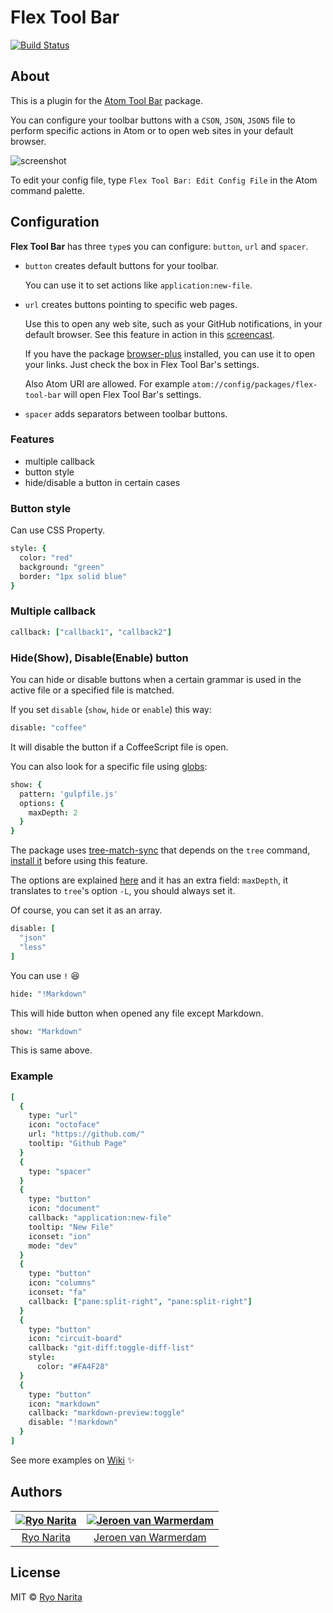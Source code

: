 # Flex Tool Bar

[![Build Status](https://travis-ci.org/cakecatz/flex-toolbar.svg)](https://travis-ci.org/cakecatz/flex-toolbar)

## About

This is a plugin for
the [Atom Tool Bar](https://atom.io/packages/tool-bar) package.

You can configure your toolbar buttons with a `CSON`, `JSON`, `JSON5` file
to perform specific actions in Atom
or to open web sites in your default browser.

![screenshot](https://raw.githubusercontent.com/cakecatz/flex-toolbar/docs/screenshot_cson.png)

To edit your config file,
type `Flex Tool Bar: Edit Config File` in the Atom command palette.

## Configuration

**Flex Tool Bar** has three `type`s you can configure:
`button`, `url` and `spacer`.

-   `button` creates default buttons for your toolbar.

    You can use it to set actions like `application:new-file`.

-   `url` creates buttons pointing to specific web pages.

    Use this to open any web site, such as your GitHub notifications,
    in your default browser. See this feature in action in this [screencast](http://quick.as/b5vafe4g).

    If you have the package [browser-plus](https://atom.io/packages/browser-plus)
    installed, you can use it to open your links.
    Just check the box in Flex Tool Bar's settings.

    Also Atom URI are allowed. For example
    `atom://config/packages/flex-tool-bar` will open Flex Tool Bar's settings.

-   `spacer` adds separators between toolbar buttons.

### Features

-   multiple callback
-   button style
-   hide/disable a button in certain cases

### Button style

Can use CSS Property.

```coffeescript
style: {
  color: "red"
  background: "green"
  border: "1px solid blue"
}
```

### Multiple callback

```coffeescript
callback: ["callback1", "callback2"]
```

### Hide(Show), Disable(Enable) button

You can hide or disable buttons when a certain grammar is
used in the active file or a specified file is matched.

If you set `disable` (`show`, `hide` or `enable`) this way:

```coffeescript
disable: "coffee"
```

It will disable the button if a CoffeeScript file is open.

You can also look for a specific file using [globs](https://tr.im/glob):

```coffeescript
show: {
  pattern: 'gulpfile.js'
  options: {
    maxDepth: 2
  }
}
```

The package uses [tree-match-sync](https://github.com/bored/tree-match-sync)
that depends on the `tree` command, [install it](https://github.com/bored/tree-match-sync#installation)
before using this feature.

The options are explained [here](https://github.com/isaacs/minimatch#options)
and it has an extra field: `maxDepth`,
it translates to `tree`'s option `-L`, you should always set it.

Of course, you can set it as an array.

```coffeescript
disable: [
  "json"
  "less"
]
```

You can use `!` :laughing:

```coffeescript
hide: "!Markdown"
```

This will hide button when opened any file except Markdown.

```coffeescript
show: "Markdown"
```

This is same above.

### Example

```coffeescript
[
  {
    type: "url"
    icon: "octoface"
    url: "https://github.com/"
    tooltip: "Github Page"
  }
  {
    type: "spacer"
  }
  {
    type: "button"
    icon: "document"
    callback: "application:new-file"
    tooltip: "New File"
    iconset: "ion"
    mode: "dev"
  }
  {
    type: "button"
    icon: "columns"
    iconset: "fa"
    callback: ["pane:split-right", "pane:split-right"]
  }
  {
    type: "button"
    icon: "circuit-board"
    callback: "git-diff:toggle-diff-list"
    style:
      color: "#FA4F28"
  }
  {
    type: "button"
    icon: "markdown"
    callback: "markdown-preview:toggle"
    disable: "!markdown"
  }
]
```

See more examples on [Wiki](https://github.com/cakecatz/flex-toolbar/wiki) ✨

## Authors

| [![Ryo Narita][cakecatz avator]](https://github.com/cakecatz) | [![Jeroen van Warmerdam][jerone avator]](https://github.com/jerone) |
| :-----------------------------------------------------------: | :-----------------------------------------------------------------: |
| [Ryo Narita](https://github.com/cakecatz)                     | [Jeroen van Warmerdam](https://github.com/jerone)                   |

## License

MIT © [Ryo Narita](https://github.com/cakecatz)

[cakecatz avator]: https://avatars.githubusercontent.com/u/6136383?v=3&s=100
[jerone avator]: https://avatars.githubusercontent.com/u/55841?v=3&s=100
